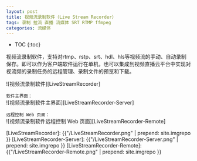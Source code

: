 ```yaml
---
layout: post
title: 视频流录制软件（Live Stream Recorder）
tags: 录制 拉流 直播 流媒体 SRT RTMP ffmpeg
categories: 流媒体
---
```


* TOC
{:toc}

视频流录制软件，支持对rtmp、rstp、srt、hdl、hls等视频流的手动、自动录制保存。即可以作为客户端软件运行在单机，也可以集成到视频直播云平台中实现对视流频的录制任务的远程管理、录制文件的预览和下载。

![视频流录制软件][LiveStreamRecorder]

`软件主界面：`<br/>
![视频流录制软件主界面][LiveStreamRecorder-Server]

`远程控制 Web 页面：`<br/>
![视频流录制软件远程控制 Web 页面][LiveStreamRecorder-Remote]

[LiveStreamRecorder]: {{"/LiveStreamRecorder.png" | prepend: site.imgrepo }}
[LiveStreamRecorder-Server]: {{"/LiveStreamRecorder-Server.png" | prepend: site.imgrepo }}
[LiveStreamRecorder-Remote]: {{"/LiveStreamRecorder-Remote.png" | prepend: site.imgrepo }}